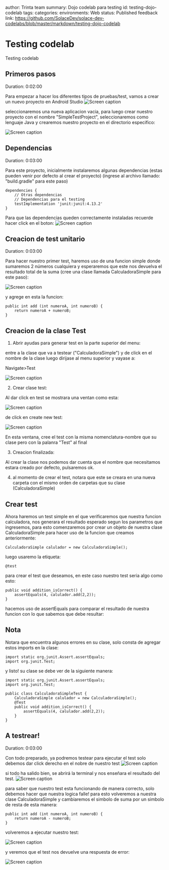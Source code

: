 author: Trinta team
summary: Dojo codelab para testing
id: testing-dojo-codelab
tags:
categories:
environments: Web
status: Published
feedback link: https://github.com/SolaceDev/solace-dev-codelabs/blob/master/markdown/testing-dojo-codelab

# Testing codelab
Testing codelab

## Primeros pasos
Duration: 0:02:00

Para empezar a hacer los diferentes tipos de pruebas/test, vamos a crear un nuevo proyecto en Android Studio
![Screen caption](img/empty.png)

seleccionaremos una nueva aplicacion vacia, para luego crear nuestro proyecto con el nombre "SimpleTestProject",
seleccionaremos como lenguaje Java y crearemos nuestro proyecto en el directorio especifico:

![Screen caption](img/project_name.png)

## Dependencias
Duration: 0:03:00

Para este proyecto, inicialmente instalaremos algunas dependencias (estas pueden venir por defecto al crear el proyecto)
(ingrese al archivo llamado: "build.gradle" para este paso)

    dependencies {
        // Otras dependencias
        // Dependencias para el testing
        testImplementation 'junit:junit:4.13.2'
    }

Para que las dependencias queden correctamente instaladas recuerde hacer click en el boton:
![Screen caption](img/gradle_btn.png)


## Creacion de test unitario
Duration: 0:03:00

Para hacer nuestro primer test, haremos uso de una funcion simple donde sumaremos 2 números cualquiera y esperaremos que este nos devuelva el resultado total de la suma (cree una clase llamada CalculadoraSimple para este paso):

![Screen caption](img/new_class.png)

y agrege en esta la funcion:

    public int add (int numeroA, int numeroB) {
        return numeroA + numeroB;
    }

## Creacion de la clase Test

1. Abrir ayudas para generar test en la parte superior del menu:

entre a la clase que va a testear ("CalculadoraSimple") y de click en el nombre de la clase
luego dirijase al menu superior y vayase a:

Navigate>Test

![Screen caption](img/test_navigate.png)

2. Crear clase test:

Al dar click en test se mostrara una ventan como esta:

![Screen caption](img/test_view.png)

de click en create new test:

![Screen caption](img/test_create.png)

En esta ventana, cree el test con la misma nomenclatura-nombre que su clase pero con la palanra "Test" al final

3. Creacion finalizada: 

Al crear la clase nos podemos dar cuenta que el nombre que necesitamos estara creado por defecto, pulsaremos ok.

4. al momento de crear el test, notara que este se creara en una nueva carpeta con el mismo orden de carpetas que su clase (CalculadoraSimple)


## Crear test

Ahora haremos un test simple en el que verificaremos que nuestra funcion calculadora, nos generara el resultado esperado segun los parametros que ingresemos, para esto comenzaremos por crear un objeto de nuestra clase CalculadoraSimple para hacer uso de la funcion que creamos anteriormente:

    CalculadoraSimple calulador = new CalculadoraSimple();


luego usaremo la etiqueta:

    @test

para crear el test que deseamos, en este caso nuestro test seria algo como esto:

    public void addition_isCorrect() {
        assertEquals(4, calulador.add(2,2));
    }

hacemos uso de assertEquals para comparar el resultado de nuestra funcion con lo que sabemos que debe resultar:

## Nota

Notara que encuentra algunos errores en su clase, solo consta de agregar estos imports en la clase:

    import static org.junit.Assert.assertEquals;
    import org.junit.Test;


y listo! su clase se debe ver de la siguiente manera:

    import static org.junit.Assert.assertEquals;
    import org.junit.Test;

    public class CalculadoraSimpleTest {
        CalculadoraSimple calulador = new CalculadoraSimple();
        @Test
        public void addition_isCorrect() {
            assertEquals(4, calulador.add(2,2));
        }
    }


## A testrear!
Duration: 0:03:00

Con todo preparado, ya podremos testear para ejecutar el test solo debemos dar click derecho en el nobre de nuestro test
![Screen caption](img/run_test.png)

si todo ha salido bien, se abrirá la terminal y nos enseñara el resultado del test.
![Screen caption](img/run_response.png)

para saber que nuestro test esta funcionando de manera correcto, solo debemos hacer que nuestra logica falle!
para esto volveremos a nuestra clase CalculadoraSimple y cambiaremos el simbolo de suma por un simbolo de resta de esta manera:

    public int add (int numeroA, int numeroB) {
        return numeroA - numeroB;
    }

volveremos a ejecutar nuestro test:

![Screen caption](img/run_test.png)

y veremos que el test nos devuelve una respuesta de error: 

![Screen caption](img/run_bad_response.png)
